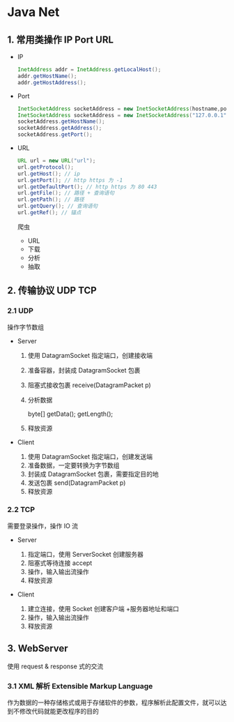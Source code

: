 # Java Net

## 1. 常用类操作 IP Port URL

- IP

  ```java
  InetAddress addr = InetAddress.getLocalHost();
  addr.getHostName();
  addr.getHostAddress();
  ```

- Port

  ```java
  InetSocketAddress socketAddress = new InetSocketAddress(hostname,port);
  InetSocketAddress socketAddress = new InetSocketAddress("127.0.0.1",80);
  socketAddress.getHostName();
  socketAddress.getAddress();
  socketAddress.getPort();
  ```

- URL

  ```java
  URL url = new URL("url");
  url.getProtocol();
  url.getHost(); // ip
  url.getPort(); // http https 为 -1
  url.getDefaultPort(); // http https 为 80 443
  url.getFile(); // 路径 + 查询语句
  url.getPath(); // 路径
  url.getQuery(); // 查询语句
  url.getRef(); // 锚点
  ```

  爬虫
  - URL
  - 下载
  - 分析
  - 抽取

## 2. 传输协议 UDP TCP

### 2.1 UDP

操作字节数组

- Server

  1. 使用 DatagramSocket 指定端口，创建接收端

  2. 准备容器，封装成 DatagramSocket 包裹

  3. 阻塞式接收包裹 receive(DatagramPacket p)

  4. 分析数据

     byte[]  getData(); getLength();

  5. 释放资源

- Client

  1. 使用 DatagramSocket 指定端口，创建发送端
  2. 准备数据，一定要转换为字节数组
  3. 封装成 DatagramSocket 包裹，需要指定目的地
  4. 发送包裹 send(DatagramPacket p)
  5. 释放资源

### 2.2 TCP

需要登录操作，操作 IO 流

- Server
  1. 指定端口，使用 ServerSocket 创建服务器
  2. 阻塞式等待连接 accept
  3. 操作，输入输出流操作
  4. 释放资源

- Client
  1. 建立连接，使用 Socket 创建客户端 +服务器地址和端口
  2. 操作，输入输出流操作
  3. 释放资源

## 3. WebServer

使用 request & response 式的交流

### 3.1 XML 解析 Extensible Markup Language

作为数据的一种存储格式或用于存储软件的参数，程序解析此配置文件，就可以达到不修改代码就能更改程序的目的